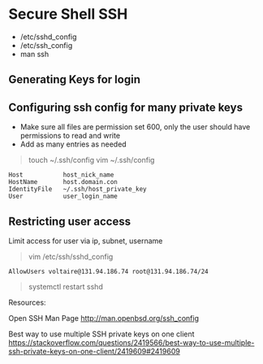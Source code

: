 # Secure Shell SSH

- /etc/sshd_config
- /etc/ssh_config
- man ssh

## Generating Keys for login

## Configuring ssh config for many private keys

- Make sure all files are permission set 600, only the user should have permissions to read and write
- Add as many entries as needed

> touch ~/.ssh/config
> vim  ~/.ssh/config

```  ~/.ssh/config
Host           host_nick_name
HostName       host.domain.con
IdentityFile   ~/.ssh/host_private_key
User           user_login_name
```

## Restricting user access

Limit access for user via ip, subnet, username
> vim /etc/ssh/sshd_config

``` /etc/ssh/sshd_config
AllowUsers voltaire@131.94.186.74 root@131.94.186.74/24
```

> systemctl restart sshd

Resources:

Open SSH Man Page
http://man.openbsd.org/ssh_config

Best way to use multiple SSH private keys on one client
https://stackoverflow.com/questions/2419566/best-way-to-use-multiple-ssh-private-keys-on-one-client/2419609#2419609
